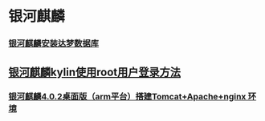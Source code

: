 # 银河麒麟



### [银河麒麟安装达梦数据库](https://blog.csdn.net/weixin_41968788/article/details/109075648)

## [银河麒麟kylin使用root用户登录方法](https://www.geek-share.com/detail/2798616612.html)

### [银河麒麟4.0.2桌面版（arm平台）搭建Tomcat+Apache+nginx 环境](https://blog.csdn.net/wangyezi19930928/article/details/103214633)

